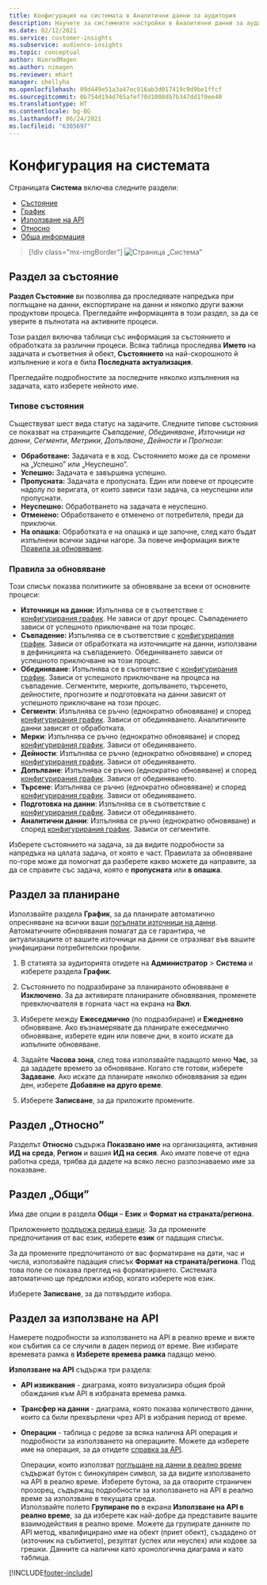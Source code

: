 ```yaml
---
title: Конфигурация на системата в Аналитични данни за аудитория
description: Научете за системните настройки в Аналитични данни за аудитория на Dynamics 365 Customer Insights.
ms.date: 02/12/2021
ms.service: customer-insights
ms.subservice: audience-insights
ms.topic: conceptual
author: NimrodMagen
ms.author: nimagen
ms.reviewer: mhart
manager: shellyha
ms.openlocfilehash: 09d449e51a3a47ec916ab3d017419c9d9be1ffcf
ms.sourcegitcommit: 0b754d194d765afef70d1008db7b347dd1f0ee40
ms.translationtype: HT
ms.contentlocale: bg-BG
ms.lasthandoff: 06/24/2021
ms.locfileid: "6305697"
---
```

# <a name="system-configuration"></a>Конфигурация на системата

Страницата **Система** включва следните раздели:
- [Състояние](#status-tab)
- [График](#schedule-tab)
- [Използване на API](#api-usage-tab)
- [Относно](#about-tab)
- [Обща информация](#general-tab)

> [!div class="mx-imgBorder"]
> ![Страница „Система”](media/system-tabs.png "Страница „Система”")

## <a name="status-tab"></a>Раздел за състояние

**Раздел Състояние** ви позволява да проследявате напредъка при поглъщане на данни, експортиране на данни и няколко други важни продуктови процеса. Прегледайте информацията в този раздел, за да се уверите в пълнотата на активните процеси.

Този раздел включва таблици със информация за състоянието и обработката за различни процеси. Всяка таблица проследява **Името** на задачата и съответния й обект, **Състоянието** на най-скорошното й изпълнение и кога е била **Последната актуализация**.

Прегледайте подробностите за последните няколко изпълнения на задачата, като изберете нейното име.

### <a name="status-types"></a>Типове състояния

Съществуват шест вида статус на задачите. Следните типове състояния се показват на страниците *Съвпадение*, *Обединяване*, *Източници на данни*, *Сегменти*, *Метрики*, *Допълване*, *Дейности* и *Прогнози*:

- **Обработване:** Задачата е в ход. Състоянието може да се промени на „Успешно” или „Неуспешно”.
- **Успешно:** Задачата е завършена успешно.
- **Пропусната:** Задачата е пропусната. Един или повече от процесите надолу по веригата, от които зависи тази задача, са неуспешни или пропуснати.
- **Неуспешно:** Обработването на задачата е неуспешно.
- **Отменено:** Обработването е отменено от потребителя, преди да приключи.
- **На опашка:** Обработката е на опашка и ще започне, след като бъдат изпълнени всички задачи нагоре. За повече информация вижте [Правила за обновяване](#refresh-policies).

### <a name="refresh-policies"></a>Правила за обновяване

Този списък показва политиките за обновяване за всеки от основните процеси:

- **Източници на данни:** Изпълнява се в съответствие с [конфигурирания график](#schedule-tab). Не зависи от друг процес. Съвпадението зависи от успешното приключване на този процес.
- **Съвпадение:** Изпълнява се в съответствие с [конфигурирания график](#schedule-tab). Зависи от обработката на източниците на данни, използвани в дефиницията на съвпадението. Обединяването зависи от успешното приключване на този процес.
- **Обединяване**: Изпълнява се в съответствие с [конфигурирания график](#schedule-tab). Зависи от успешното приключване на процеса на съвпадение. Сегментите, мерките, допълването, търсенето, дейностите, прогнозите и подготовката на данни зависят от успешното приключване на този процес.
- **Сегменти**: Изпълнява се ръчно (еднократно обновяване) и според [конфигурирания график](#schedule-tab). Зависи от обединяването. Аналитичните данни зависят от обработката.
- **Мерки**: Изпълнява се ръчно (еднократно обновяване) и според [конфигурирания график](#schedule-tab). Зависи от обединяването.
- **Дейности**: Изпълнява се ръчно (еднократно обновяване) и според [конфигурирания график](#schedule-tab). Зависи от обединяването.
- **Допълване**: Изпълнява се ръчно (еднократно обновяване) и според [конфигурирания график](#schedule-tab). Зависи от обединяването.
- **Търсене**: Изпълнява се ръчно (еднократно обновяване) и според [конфигурирания график](#schedule-tab). Зависи от обединяването.
- **Подготовка на данни**: Изпълнява се в съответствие с [конфигурирания график](#schedule-tab). Зависи от обединяването.
- **Аналитични данни**: Изпълнява се ръчно (еднократно обновяване) и според [конфигурирания график](#schedule-tab). Зависи от сегментите.

Изберете състоянието на задача, за да видите подробности за напредъка на цялата задача, от която е част. Правилата за обновяване по-горе може да помогнат да разберете какво можете да направите, за да се справите със задача, която е **пропусната** или **в опашка**.

## <a name="schedule-tab"></a>Раздел за планиране

Използвайте раздела **График**, за да планирате автоматично опресняване на всички ваши [погълнати източници на данни](data-sources.md). Автоматичните обновявания помагат да се гарантира, че актуализациите от вашите източници на данни се отразяват във вашите унифицирани потребителски профили.

1. В статията за аудиторията отидете на **Администратор** > **Система** и изберете раздела **График**.

2. Състоянието по подразбиране за планираното обновяване е **Изключено**. За да активирате планираните обновявания, променете превключвателя в горната част на екрана на **Вкл**.

3. Изберете между **Ежеседмично** (по подразбиране) и **Ежедневно** обновяване. Ако възнамерявате да планирате ежеседмично обновяване, изберете един или повече дни, в които искате да изпълните обновяване.

4. Задайте **Часова зона**, след това използвайте падащото меню **Час**, за да зададете времето за обновяване. Когато сте готови, изберете **Задаване**. Ако искате да планирате няколко обновявания за един ден, изберете **Добавяне на друго време**.

5. Изберете **Записване**, за да приложите промените.

## <a name="about-tab"></a>Раздел „Относно”

Разделът **Относно** съдържа **Показвано име** на организацията, активния **ИД на среда**, **Регион** и вашия **ИД на сесия**. Ако имате повече от една работна среда, трябва да дадете на всяко лесно разпознаваемо име за показване.

## <a name="general-tab"></a>Раздел „Общи”

Има две опции в раздела **Общи** – **Език** и **Формат на страната/региона**.

Приложението [поддържа редица езици](supported-languages.md). За да промените предпочитания от вас език, изберете **език** от падащия списък.

За да промените предпочитаното от вас форматиране на дати, час и числа, използвайте падащия списък **Формат на страната/региона**. Под това поле се показва преглед на форматирането. Системата автоматично ще предложи избор, когато изберете нов език.

Изберете **Записване**, за да потвърдите избора.

## <a name="api-usage-tab"></a>Раздел за използване на API

Намерете подробности за използването на API в реално време и вижте кои събития са се случили в даден период от време. Вие избирате времевата рамка в **Изберете времева рамка** падащо меню. 

**Използване на API** съдържа три раздела: 
- **API извиквания** - диаграма, която визуализира общия брой обаждания към API в избраната времева рамка.

- **Трансфер на данни** - диаграма, която показва количеството данни, които са били прехвърлени чрез API в избрания период от време.

-  **Операции** - таблица с редове за всяка налична API операция и подробности за използването на операциите. Можете да изберете име на операция, за да отидете [справка за API](https://developer.ci.ai.dynamics.com/api-details#api=CustomerInsights&operation=Get-all-instances).

   Операции, които използват [поглъщане на данни в реално време](real-time-data-ingestion.md) съдържат бутон с бинокулярен символ, за да видите използването на API в реално време. Изберете бутона, за да отворите страничен прозорец, съдържащ подробности за използването на API в реално време за използване в текущата среда.   
   Използвайте полето **Групиране по** в екрана **Използване на API в реално време**, за да изберете как най-добре да представите вашите взаимодействия в реално време. Можете да групирате данните по API метод, квалифицирано име на обект (приет обект), създадено от (източник на събитието), резултат (успех или неуспех) или кодове за грешки. Данните са налични като хронологична диаграма и като таблица.


[!INCLUDE[footer-include](../includes/footer-banner.md)]